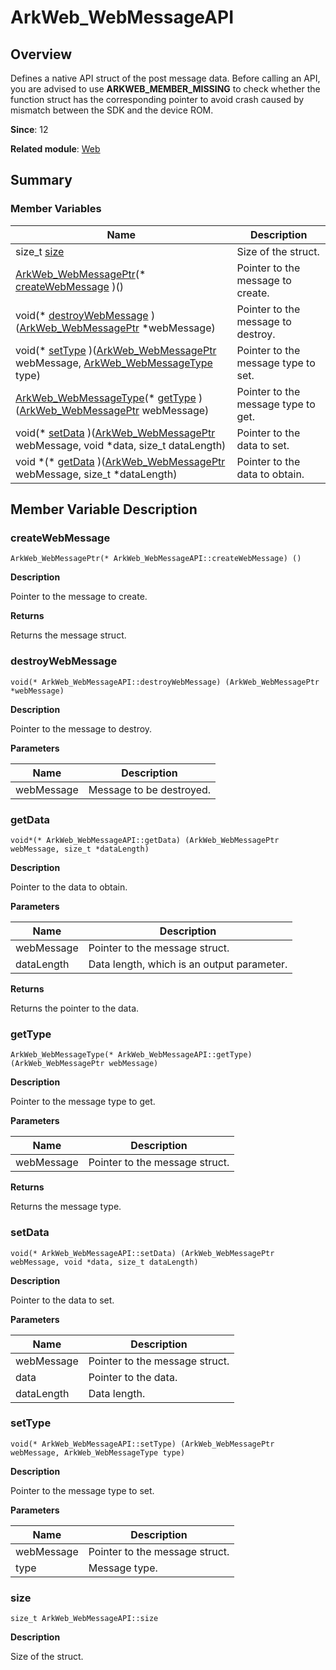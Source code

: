 # ArkWeb_WebMessageAPI


## Overview

Defines a native API struct of the post message data. Before calling an API, you are advised to use **ARKWEB_MEMBER_MISSING** to check whether the function struct has the corresponding pointer to avoid crash caused by mismatch between the SDK and the device ROM.

**Since**: 12

**Related module**: [Web](_web.md)


## Summary


### Member Variables

| Name| Description|
| -------- | -------- |
| size_t [size](#size) | Size of the struct. |
| [ArkWeb_WebMessagePtr](_web.md#arkweb_webmessageptr)(\* [createWebMessage](#createwebmessage) )() | Pointer to the message to create. |
| void(\* [destroyWebMessage](#destroywebmessage) )([ArkWeb_WebMessagePtr](_web.md#arkweb_webmessageptr) \*webMessage) | Pointer to the message to destroy. |
| void(\* [setType](#settype) )([ArkWeb_WebMessagePtr](_web.md#arkweb_webmessageptr) webMessage, [ArkWeb_WebMessageType](_web.md#arkweb_webmessagetype) type) | Pointer to the message type to set. |
| [ArkWeb_WebMessageType](_web.md#arkweb_webmessagetype)(\* [getType](#gettype) )([ArkWeb_WebMessagePtr](_web.md#arkweb_webmessageptr) webMessage) | Pointer to the message type to get. |
| void(\* [setData](#setdata) )([ArkWeb_WebMessagePtr](_web.md#arkweb_webmessageptr) webMessage, void \*data, size_t dataLength) | Pointer to the data to set. |
| void \*(\* [getData](#getdata) )([ArkWeb_WebMessagePtr](_web.md#arkweb_webmessageptr) webMessage, size_t \*dataLength) | Pointer to the data to obtain. |


## Member Variable Description


### createWebMessage

```
ArkWeb_WebMessagePtr(* ArkWeb_WebMessageAPI::createWebMessage) ()
```
**Description**

Pointer to the message to create.

**Returns**

Returns the message struct.


### destroyWebMessage

```
void(* ArkWeb_WebMessageAPI::destroyWebMessage) (ArkWeb_WebMessagePtr *webMessage)
```
**Description**

Pointer to the message to destroy.

**Parameters**

| Name| Description|
| -------- | -------- |
| webMessage | Message to be destroyed. |


### getData

```
void*(* ArkWeb_WebMessageAPI::getData) (ArkWeb_WebMessagePtr webMessage, size_t *dataLength)
```
**Description**

Pointer to the data to obtain.

**Parameters**

| Name| Description|
| -------- | -------- |
| webMessage | Pointer to the message struct. |
| dataLength | Data length, which is an output parameter. |

**Returns**

Returns the pointer to the data.


### getType

```
ArkWeb_WebMessageType(* ArkWeb_WebMessageAPI::getType) (ArkWeb_WebMessagePtr webMessage)
```
**Description**

Pointer to the message type to get.

**Parameters**

| Name| Description|
| -------- | -------- |
| webMessage | Pointer to the message struct. |

**Returns**

Returns the message type.


### setData

```
void(* ArkWeb_WebMessageAPI::setData) (ArkWeb_WebMessagePtr webMessage, void *data, size_t dataLength)
```
**Description**

Pointer to the data to set.

**Parameters**

| Name| Description|
| -------- | -------- |
| webMessage | Pointer to the message struct. |
| data | Pointer to the data. |
| dataLength | Data length. |


### setType

```
void(* ArkWeb_WebMessageAPI::setType) (ArkWeb_WebMessagePtr webMessage, ArkWeb_WebMessageType type)
```
**Description**

Pointer to the message type to set.

**Parameters**

| Name| Description|
| -------- | -------- |
| webMessage | Pointer to the message struct. |
| type | Message type. |


### size

```
size_t ArkWeb_WebMessageAPI::size
```
**Description**

Size of the struct.

<!--no_check-->